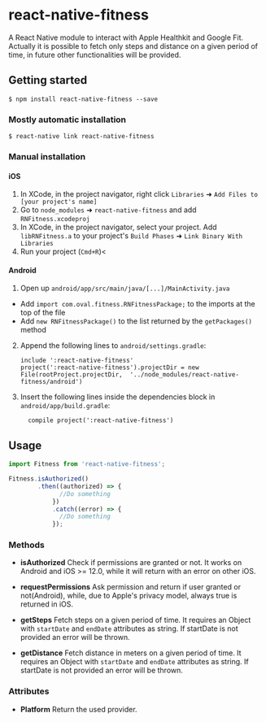 
# react-native-fitness
A React Native module to interact with Apple Healthkit and Google Fit.
Actually it is possible to fetch only steps and distance on a given period of time, in future other functionalities will be provided.

## Getting started

`$ npm install react-native-fitness --save`

### Mostly automatic installation

`$ react-native link react-native-fitness`

### Manual installation


#### iOS

1. In XCode, in the project navigator, right click `Libraries` ➜ `Add Files to [your project's name]`
2. Go to `node_modules` ➜ `react-native-fitness` and add `RNFitness.xcodeproj`
3. In XCode, in the project navigator, select your project. Add `libRNFitness.a` to your project's `Build Phases` ➜ `Link Binary With Libraries`
4. Run your project (`Cmd+R`)<

#### Android

1. Open up `android/app/src/main/java/[...]/MainActivity.java`
  - Add `import com.oval.fitness.RNFitnessPackage;` to the imports at the top of the file
  - Add `new RNFitnessPackage()` to the list returned by the `getPackages()` method
2. Append the following lines to `android/settings.gradle`:
  	```
  	include ':react-native-fitness'
  	project(':react-native-fitness').projectDir = new File(rootProject.projectDir, 	'../node_modules/react-native-fitness/android')
  	```
3. Insert the following lines inside the dependencies block in `android/app/build.gradle`:
  	```
      compile project(':react-native-fitness')
  	```


## Usage

```javascript
import Fitness from 'react-native-fitness';

Fitness.isAuthorized()
        .then((authorized) => {
              //Do something
            })
            .catch((error) => {
              //Do something
            });
```
### Methods

- **isAuthorized**
Check if permissions are granted or not. It works on Android and iOS >= 12.0, while it will return with an error on other iOS.

- **requestPermissions**
Ask permission and return if user granted or not(Android), while, due to Apple's privacy model, always true is returned in iOS.

- **getSteps**
Fetch steps on a given period of time. It requires an Object with `startDate` and `endDate` attributes as string. If startDate is not provided an error will be thrown.

- **getDistance**
Fetch distance in meters on a given period of time. It requires an Object with `startDate` and `endDate` attributes as string. If startDate is not provided an error will be thrown.

### Attributes

- **Platform**
Return the used provider.



